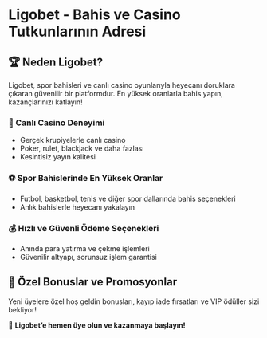 # Ligobet - Bahis ve Casino Tutkunlarının Adresi

## 🏆 Neden Ligobet?  
Ligobet, spor bahisleri ve canlı casino oyunlarıyla heyecanı doruklara çıkaran güvenilir bir platformdur. En yüksek oranlarla bahis yapın, kazançlarınızı katlayın!  

### 🎲 Canlı Casino Deneyimi  
- Gerçek krupiyelerle canlı casino  
- Poker, rulet, blackjack ve daha fazlası  
- Kesintisiz yayın kalitesi  

### ⚽ Spor Bahislerinde En Yüksek Oranlar  
- Futbol, basketbol, tenis ve diğer spor dallarında bahis seçenekleri  
- Anlık bahislerle heyecanı yakalayın  

### 💰 Hızlı ve Güvenli Ödeme Seçenekleri  
- Anında para yatırma ve çekme işlemleri  
- Güvenilir altyapı, sorunsuz işlem garantisi  

## 🎁 Özel Bonuslar ve Promosyonlar  
Yeni üyelere özel hoş geldin bonusları, kayıp iade fırsatları ve VIP ödüller sizi bekliyor!  

🚀 **Ligobet’e hemen üye olun ve kazanmaya başlayın!**  
